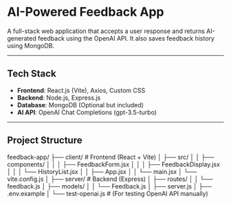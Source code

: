 #  AI-Powered Feedback App

A full-stack web application that accepts a user response and returns AI-generated feedback using the OpenAI API. It also saves feedback history using MongoDB.

---

##  Tech Stack

- **Frontend**: React.js (Vite), Axios, Custom CSS  
- **Backend**: Node.js, Express.js  
- **Database**: MongoDB (Optional but included)  
- **AI API**: OpenAI Chat Completions (gpt-3.5-turbo)

---

##  Project Structure


feedback-app/
├── client/ # Frontend (React + Vite)
│ ├── src/
│ │ ├── components/
│ │ │ ├── FeedbackForm.jsx
│ │ │ ├── FeedbackDisplay.jsx
│ │ │ └── HistoryList.jsx
│ │ ├── App.jsx
│ │ └── main.jsx
│ └── vite.config.js
│
├── server/ # Backend (Express)
│ ├── routes/
│ │ └── feedback.js
│ ├── models/
│ │ └── Feedback.js
│ ├── server.js
│ ├── .env.example
│ └── test-openai.js # (For testing OpenAI API manually)

